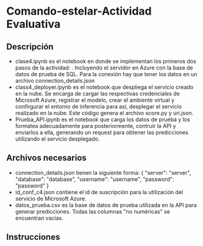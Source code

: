 # Comando-estelar-Actividad Evaluativa

## Descripción
- clase4.ipynb es el notebook en donde se implementan los primeros dos pasos de la actividad: . Incluyendo el servidor en Azure con la base de datos de prueba de SQL. Para la conexión hay que tener los datos en un archivo connection_details.json
- class4_deployer.ipynb es el notebook que despliega el servicio creado en la nube. Se encarga de cargar las respectivas credenciales de Microsoft Azure, registrar el modelo, crear el ambiente virtual y confirgurar el entorno de inferencia para así, desplegar el servicio realizado en la nube. Este código genera el archivo score.py y uri.json.
- Prueba_API.ipynb es el notebook que carga los datos de prueba y los formatea adecuadamente para posteriormente, contruir la API y enviarlos a ella, generando un request para obtener las predicciones utilizando el servicio desplegado. 

## Archivos necesarios
- connection_details.json tienen la siguiente forma: 
{
    "server": "server",
    "database": "database",
    "username": "username",
    "password": "password"
}
- id_conf_c4.json contiene el id de suscripción para la utilización del servicio de Microsoft Azure.
- datos_prueba.csv es la base de datos de prueba utilizada en la API para generar predicciones. Todas las columnas "no numéricas" se encuentran vacías.

## Instrucciones
